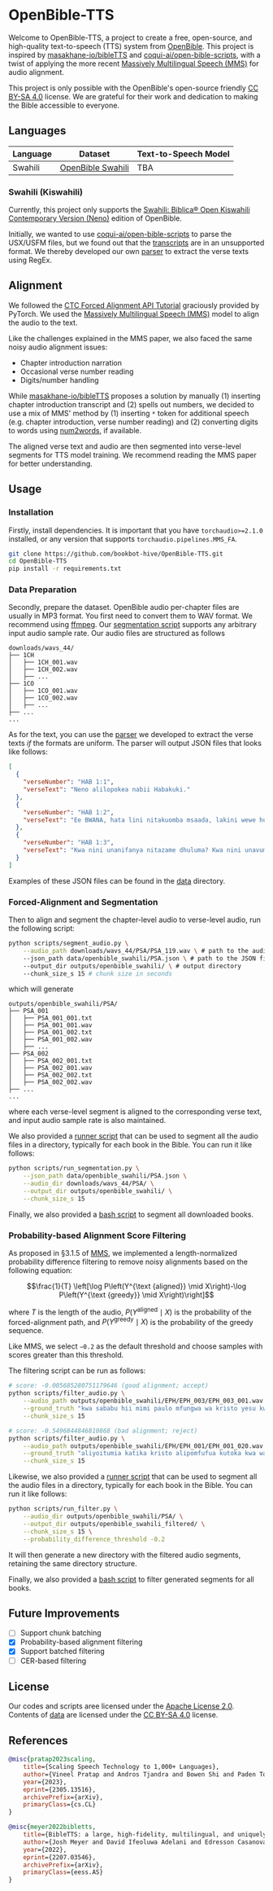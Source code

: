 # OpenBible-TTS

Welcome to OpenBible-TTS, a project to create a free, open-source, and high-quality text-to-speech (TTS) system from [OpenBible](https://open.bible/). This project is inspired by [masakhane-io/bibleTTS](https://github.com/masakhane-io/bibleTTS) and [coqui-ai/open-bible-scripts](https://github.com/coqui-ai/open-bible-scripts), with a twist of applying the more recent [Massively Multilingual Speech (MMS)](https://arxiv.org/abs/2305.13516) for audio alignment.

This project is only possible with the OpenBible's open-source friendly [CC BY-SA 4.0](https://open.bible/bibles/swahili-biblica-audio-bible/#by-sa) license. We are grateful for their work and dedication to making the Bible accessible to everyone.

## Languages

| Language | Dataset                                                                        | Text-to-Speech Model |
| -------- | ------------------------------------------------------------------------------ | -------------------- |
| Swahili  | [OpenBible Swahili](https://huggingface.co/datasets/bookbot/OpenBible_Swahili) | TBA                  |

### Swahili (Kiswahili)

Currently, this project only supports the [Swahili: Biblica® Open Kiswahili Contemporary Version (Neno)](https://open.bible/bibles/swahili-biblica-audio-bible/) edition of OpenBible.

Initially, we wanted to use [coqui-ai/open-bible-scripts](https://github.com/coqui-ai/open-bible-scripts) to parse the USX/USFM files, but we found out that the [transcripts](https://open.bible/bibles/swahili-biblica-text-bible/) are in an unsupported format. We thereby developed our own [parser](./notebooks/scrape_openbible_audio.ipynb) to extract the verse texts using RegEx.

## Alignment

We followed the [CTC Forced Alignment API Tutorial](https://pytorch.org/audio/main/tutorials/ctc_forced_alignment_api_tutorial.html) graciously provided by PyTorch. We used the [Massively Multilingual Speech (MMS)](https://arxiv.org/abs/2305.13516) model to align the audio to the text.

Like the challenges explained in the MMS paper, we also faced the same noisy audio alignment issues:

- Chapter introduction narration
- Occasional verse number reading
- Digits/number handling

While [masakhane-io/bibleTTS](https://github.com/masakhane-io/bibleTTS) proposes a solution by manually (1) inserting chapter introduction transcript and (2) spells out numbers, we decided to use a mix of MMS' method by (1) inserting `*` token for additional speech (e.g. chapter introduction, verse number reading) and (2) converting digits to words using [num2words](https://github.com/rhasspy/num2words), if available.

The aligned verse text and audio are then segmented into verse-level segments for TTS model training. We recommend reading the MMS paper for better understanding.

## Usage

### Installation

Firstly, install dependencies. It is important that you have `torchaudio>=2.1.0` installed, or any version that supports `torchaudio.pipelines.MMS_FA`.

```sh
git clone https://github.com/bookbot-hive/OpenBible-TTS.git
cd OpenBible-TTS
pip install -r requirements.txt
```

### Data Preparation

Secondly, prepare the dataset. OpenBible audio per-chapter files are usually in MP3 format. You first need to convert them to WAV format. We recommend using [ffmpeg](https://ffmpeg.org/). Our [segmentation script](./scripts/segment_audio.py) supports any arbitrary input audio sample rate. Our audio files are structured as follows

```
downloads/wavs_44/
├── 1CH
│   ├── 1CH_001.wav
│   ├── 1CH_002.wav
│   ├── ...
├── 1CO
│   ├── 1CO_001.wav
│   ├── 1CO_002.wav
│   ├── ...
├── ...
...
```

As for the text, you can use the [parser](./notebooks/scrape_openbible_audio.ipynb) we developed to extract the verse texts *if* the formats are uniform. The parser will output JSON files that looks like follows:

```json
[
  {
    "verseNumber": "HAB 1:1",
    "verseText": "Neno alilopokea nabii Habakuki."
  },
  {
    "verseNumber": "HAB 1:2",
    "verseText": "Ee BWANA, hata lini nitakuomba msaada, lakini wewe husikilizi? Au kukulilia, \u201cUdhalimu!\u201d Lakini hutaki kuokoa?"
  },
  {
    "verseNumber": "HAB 1:3",
    "verseText": "Kwa nini unanifanya nitazame dhuluma? Kwa nini unavumilia makosa? Uharibifu na udhalimu viko mbele yangu; kuna mabishano na mapambano kwa wingi."
  }
]
```

Examples of these JSON files can be found in the [data](./data/openbible_swahili/) directory.

### Forced-Alignment and Segmentation

Then to align and segment the chapter-level audio to verse-level audio, run the following script:

```sh
python scripts/segment_audio.py \
    --audio_path downloads/wavs_44/PSA/PSA_119.wav \ # path to the audio file
    --json_path data/openbible_swahili/PSA.json \ # path to the JSON file
    --output_dir outputs/openbible_swahili/ \ # output directory
    --chunk_size_s 15 # chunk size in seconds
```

which will generate

```
outputs/openbible_swahili/PSA/
├── PSA_001
│   ├── PSA_001_001.txt
│   ├── PSA_001_001.wav
│   ├── PSA_001_002.txt
│   ├── PSA_001_002.wav
│   ├── ...
├── PSA_002
│   ├── PSA_002_001.txt
│   ├── PSA_002_001.wav
│   ├── PSA_002_002.txt
│   ├── PSA_002_002.wav
├── ...
...
```

where each verse-level segment is aligned to the corresponding verse text, and input audio sample rate is also maintained.

We also provided a [runner script](./scripts/run_segmentation.py) that can be used to segment all the audio files in a directory, typically for each book in the Bible. You can run it like follows:

```sh
python scripts/run_segmentation.py \
    --json_path data/openbible_swahili/PSA.json \
    --audio_dir downloads/wavs_44/PSA/ \
    --output_dir outputs/openbible_swahili/ \
    --chunk_size_s 15
```

Finally, we also provided a [bash script](./run_segmentation.sh) to segment all downloaded books.

### Probability-based Alignment Score Filtering

As proposed in §3.1.5 of [MMS](https://arxiv.org/abs/2305.13516), we implemented a length-normalized probability difference filtering to remove noisy alignments based on the following equation:

$$\frac{1}{T} \left[\log P\left(Y^{\text {aligned}} \mid X\right)-\log P\left(Y^{\text {greedy}} \mid X\right)\right]$$

where $T$ is the length of the audio, $P\left(Y^{\text{aligned}} \mid X\right)$ is the probability of the forced-alignment path, and $P\left(Y^{\text{greedy}} \mid X\right)$ is the probability of the greedy sequence.

Like MMS, we select `−0.2` as the default threshold and choose samples with scores greater than this threshold.

The filtering script can be run as follows:

```sh
# score: -0.005685280751179646 (good alignment; accept)
python scripts/filter_audio.py \
    --audio_path outputs/openbible_swahili/EPH/EPH_003/EPH_003_001.wav \
    --ground_truth "kwa sababu hii mimi paulo mfungwa wa kristo yesu kwa ajili yenu ninyi watu wa mataifa" \
    --chunk_size_s 15

# score: -0.5496844846810868 (bad alignment; reject)
python scripts/filter_audio.py \
    --audio_path outputs/openbible_swahili/EPH/EPH_001/EPH_001_020.wav \
    --ground_truth "aliyoitumia katika kristo alipomfufua kutoka kwa wafu na akamketisha mkono wake wa kuume huko mbinguni" \
    --chunk_size_s 15
```

Likewise, we also provided a [runner script](./scripts/run_filter.py) that can be used to segment all the audio files in a directory, typically for each book in the Bible. You can run it like follows:

```sh
python scripts/run_filter.py \
    --audio_dir outputs/openbible_swahili/PSA/ \
    --output_dir outputs/openbible_swahili_filtered/ \
    --chunk_size_s 15 \
    --probability_difference_threshold -0.2
```

It will then generate a new directory with the filtered audio segments, retaining the same directory structure.

Finally, we also provided a [bash script](./run_filter.sh) to filter generated segments for all books.

## Future Improvements

- [ ] Support chunk batching
- [x] Probability-based alignment filtering
- [x] Support batched filtering
- [ ] CER-based filtering

## License

Our codes and scripts aree licensed under the [Apache License 2.0](./LICENSE). Contents of [data](./data/) are licensed under the [CC BY-SA 4.0](https://open.bible/bibles/swahili-biblica-audio-bible/#by-sa) license.

## References

```bibtex
@misc{pratap2023scaling,
    title={Scaling Speech Technology to 1,000+ Languages}, 
    author={Vineel Pratap and Andros Tjandra and Bowen Shi and Paden Tomasello and Arun Babu and Sayani Kundu and Ali Elkahky and Zhaoheng Ni and Apoorv Vyas and Maryam Fazel-Zarandi and Alexei Baevski and Yossi Adi and Xiaohui Zhang and Wei-Ning Hsu and Alexis Conneau and Michael Auli},
    year={2023},
    eprint={2305.13516},
    archivePrefix={arXiv},
    primaryClass={cs.CL}
}
```

```bibtex
@misc{meyer2022bibletts,
    title={BibleTTS: a large, high-fidelity, multilingual, and uniquely African speech corpus}, 
    author={Josh Meyer and David Ifeoluwa Adelani and Edresson Casanova and Alp Öktem and Daniel Whitenack Julian Weber and Salomon Kabongo and Elizabeth Salesky and Iroro Orife and Colin Leong and Perez Ogayo and Chris Emezue and Jonathan Mukiibi and Salomey Osei and Apelete Agbolo and Victor Akinode and Bernard Opoku and Samuel Olanrewaju and Jesujoba Alabi and Shamsuddeen Muhammad},
    year={2022},
    eprint={2207.03546},
    archivePrefix={arXiv},
    primaryClass={eess.AS}
}
```